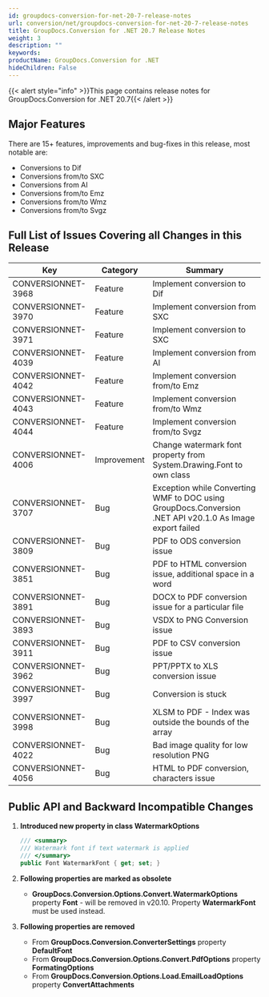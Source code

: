 ```yaml
---
id: groupdocs-conversion-for-net-20-7-release-notes
url: conversion/net/groupdocs-conversion-for-net-20-7-release-notes
title: GroupDocs.Conversion for .NET 20.7 Release Notes
weight: 3
description: ""
keywords: 
productName: GroupDocs.Conversion for .NET
hideChildren: False
---
```

{{< alert style="info" >}}This page contains release notes for GroupDocs.Conversion for .NET 20.7{{< /alert >}}

## Major Features

There are 15+ features, improvements and bug-fixes in this release, most notable are:

*   Conversions to Dif
*   Conversions from/to SXC
*   Conversions from AI
*   Conversions from/to Emz
*   Conversions from/to Wmz
*   Conversions from/to Svgz

## Full List of Issues Covering all Changes in this Release


| Key | Category | Summary |
| --- | --- | --- |
| CONVERSIONNET-3968    |	Feature |	Implement conversion to Dif |
| CONVERSIONNET-3970    |	Feature |	Implement conversion from SXC |
| CONVERSIONNET-3971    |	Feature |	Implement conversion to SXC |
| CONVERSIONNET-4039    |	Feature |	Implement conversion from AI |
| CONVERSIONNET-4042    |	Feature |	Implement conversion from/to Emz |
| CONVERSIONNET-4043    |	Feature |	Implement conversion from/to Wmz |
| CONVERSIONNET-4044    |	Feature |	Implement conversion from/to Svgz |
| CONVERSIONNET-4006    |	Improvement |	Change watermark font property from System.Drawing.Font to own class |
| CONVERSIONNET-3707    |	Bug |	Exception while Converting WMF to DOC using GroupDocs.Conversion .NET API v20.1.0 As Image export failed |
| CONVERSIONNET-3809    |	Bug |	PDF to ODS conversion issue |
| CONVERSIONNET-3851    |	Bug |	PDF to HTML conversion issue, additional space in a word |
| CONVERSIONNET-3891    |	Bug |	DOCX to PDF conversion issue for a particular file |
| CONVERSIONNET-3893    |	Bug |	VSDX to PNG Conversion issue |
| CONVERSIONNET-3911    |	Bug |	PDF to CSV conversion issue |
| CONVERSIONNET-3962    |	Bug |	PPT/PPTX to XLS conversion issue |
| CONVERSIONNET-3997    |	Bug |	Conversion is stuck |
| CONVERSIONNET-3998    |	Bug |	XLSM to PDF - Index was outside the bounds of the array |
| CONVERSIONNET-4022    |	Bug |	Bad image quality for low resolution PNG |
| CONVERSIONNET-4056    |	Bug |	HTML to PDF conversion, characters issue |


## Public API and Backward Incompatible Changes

1.  **Introduced new property in class WatermarkOptions**
    
    ```csharp
    /// <summary>
    /// Watermark font if text watermark is applied
    /// </summary>
    public Font WatermarkFont { get; set; }
    ```
    
2.  **Following properties are marked as obsolete**
    
    * **GroupDocs.Conversion.Options.Convert.WatermarkOptions** property **Font**  - will be removed in v20.10. Property **WatermarkFont** must be used instead.
    
3.  **Following properties are removed**
    
    * From **GroupDocs.Conversion.ConverterSettings** property **DefaultFont**
    * From **GroupDocs.Conversion.Options.Convert.PdfOptions** property **FormatingOptions**
    * From **GroupDocs.Conversion.Options.Load.EmailLoadOptions** property **ConvertAttachments**
